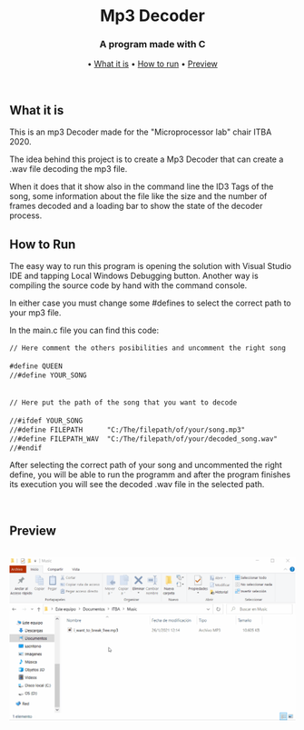 <h1 align="center">
    Mp3 Decoder
  <br>
</h1>

<h3 align="center">A program made with C</a></h3>
<p align="center">
  • <a href="#what-is-it">What it is</a>
  • <a href="#how-to-run">How to run</a>
  • <a href="#preview">Preview</a>
</p>
<br>

## What it is

This is an mp3 Decoder made for the "Microprocessor lab" chair ITBA 2020.

The idea behind this project is to create a Mp3 Decoder that can create a .wav file decoding the mp3 file.

When it does that it show also in the command line the ID3 Tags of the song, some information about the file like the size and the number of frames decoded and a loading bar to show the state of the decoder process.

## How to Run

The easy way to run this program is opening the solution with Visual Studio IDE and tapping Local Windows Debugging button. Another way is compiling the source code by hand with the command console.

In either case you must change some #defines to select the correct path to your mp3 file.

In the main.c file you can find this code:

```
// Here comment the others posibilities and uncomment the right song

#define QUEEN
//#define YOUR_SONG


// Here put the path of the song that you want to decode

//#ifdef YOUR_SONG
//#define FILEPATH		"C:/The/filepath/of/your/song.mp3"
//#define FILEPATH_WAV	"C:/The/filepath/of/your/decoded_song.wav"
//#endif
```

After selecting the correct path of your song and uncommented the right define, you will be able to run the programm and after the program finishes its execution you will see the decoded .wav file in the selected path.

<br>

## Preview
<br>

<img src="demo/demo_short.gif" title="worms working" width = 700>
